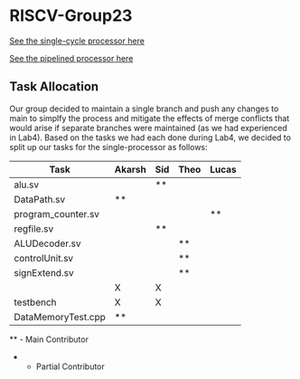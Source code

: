 # RISCV-Group23


[See the single-cycle processor here](./rtl_single_cycle)

[See the pipelined processor here](./rtl_pipelining)

## Task Allocation

Our group decided to maintain a single branch and push any changes to main to simplfy the process and mitigate the effects of merge conflicts that would arise if separate branches were maintained (as we had experienced in Lab4). Based on the tasks we had each done during Lab4, we decided to split up our tasks for the single-processor as follows:

| Task       | Akarsh | Sid | Theo | Lucas |
|------------|--------|-----|------|-------|
| alu.sv     |        |  **   |      |       |
| DataPath.sv     |  ** |     |      |       |
| program_counter.sv   |        |     |      |    **   |
| regfile.sv     |        |   **  |      |       |
| ALUDecoder.sv     |        |     |   **   |       |
| controlUnit.sv     |        |     |   **   |       |
| signExtend.sv     |        |     |    **  |       |
|       |   X     |  X   |     |       |
| testbench     |   X     |  X   |     |       |
| DataMemoryTest.cpp    |   **     |    |     |       |


** - Main Contributor
* - Partial Contributor


